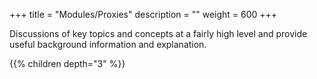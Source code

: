 +++
title = "Modules/Proxies"
description = ""
weight = 600
+++

Discussions of key topics and concepts at a fairly high level and provide useful background information and explanation.

{{% children depth="3" %}}
